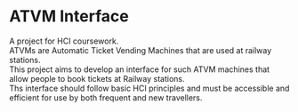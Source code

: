ATVM Interface
==============
A project for HCI coursework.  
ATVMs are Automatic Ticket Vending Machines that are used at railway stations.  
This project aims to develop an interface for such ATVM machines that allow people to book tickets at Railway stations.  
Ths interface should follow basic HCI principles and must be accessible and efficient for use by both frequent and new travellers.  
